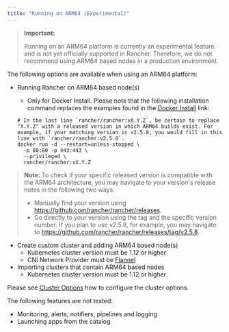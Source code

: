 ```yaml
---
title: "Running on ARM64 (Experimental)"
---
```


> **Important:**
>
> Running on an ARM64 platform is currently an experimental feature and is not yet officially supported in Rancher. Therefore, we do not recommend using ARM64 based nodes in a production environment.

The following options are available when using an ARM64 platform:

- Running Rancher on ARM64 based node(s)
  - Only for Docker Install. Please note that the following installation command replaces the examples found in the [Docker Install](../../../../pages-for-subheaders/rancher-on-a-single-node-with-docker.md) link:

  ```
  # In the last line `rancher/rancher:vX.Y.Z`, be certain to replace "X.Y.Z" with a released version in which ARM64 builds exist. For  example, if your matching version is v2.5.8, you would fill in this line with `rancher/rancher:v2.5.8`.
  docker run -d --restart=unless-stopped \
    -p 80:80 -p 443:443 \
    --privileged \
    rancher/rancher:vX.Y.Z
  ```
> **Note:** To check if your specific released version is compatible with the ARM64 architecture, you may navigate to your
> version's release notes in the following two ways:
>
> - Manually find your version using https://github.com/rancher/rancher/releases.
> - Go directly to your version using the tag and the specific version number. If you plan to use v2.5.8, for example, you may
>   navigate to https://github.com/rancher/rancher/releases/tag/v2.5.8.

- Create custom cluster and adding ARM64 based node(s)
  - Kubernetes cluster version must be 1.12 or higher
  - CNI Network Provider must be [Flannel](../../../../faq/container-network-interface-providers.md#flannel)
- Importing clusters that contain ARM64 based nodes
  - Kubernetes cluster version must be 1.12 or higher

Please see [Cluster Options](cluster-provisioning/rke-clusters/options/) how to configure the cluster options.

The following features are not tested:

- Monitoring, alerts, notifiers, pipelines and logging
- Launching apps from the catalog
